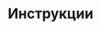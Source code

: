 ---
slug: "/post35"
title: "Инструкции"
metaTitle: "Syntax Highlighting is the meta title tag for this page"
metaDescription: "This is the meta description for this page"
---